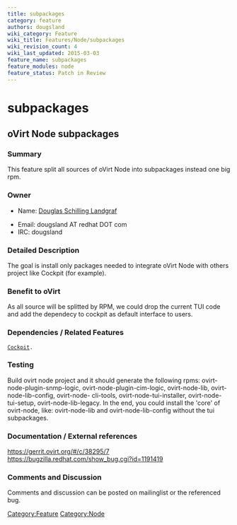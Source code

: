 ```yaml
---
title: subpackages
category: feature
authors: dougsland
wiki_category: Feature
wiki_title: Features/Node/subpackages
wiki_revision_count: 4
wiki_last_updated: 2015-03-03
feature_name: subpackages
feature_modules: node
feature_status: Patch in Review
---
```


# subpackages

## oVirt Node subpackages

### Summary

This feature split all sources of oVirt Node into subpackages instead one big rpm.

### Owner

*   Name: [ Douglas Schilling Landgraf](User:dougsland)

<!-- -->

*   Email: dougsland AT redhat DOT com
*   IRC: dougsland

### Detailed Description

The goal is install only packages needed to integrate oVirt Node with others project like Cockpit (for example).

### Benefit to oVirt

As all source will be splitted by RPM, we could drop the current TUI code and add the dependecy to cockpit as default interface to users.

### Dependencies / Related Features

[ `Cockpit`](Features/Node/Cockpit)`.`

### Testing

Build ovirt node project and it should generate the following rpms: ovirt-node-plugin-snmp-logic, ovirt-node-plugin-cim-logic, ovirt-node-lib, ovirt-node-lib-config, ovirt-node- cli-tools, ovirt-node-tui-installer, ovirt-node-tui-setup, ovirt-node-lib-legacy. In the end, you could install the 'core' of ovirt-node, like: ovirt-node-lib and ovirt-node-lib-config without the tui subpackages.

### Documentation / External references

<https://gerrit.ovirt.org/#/c/38295/7> <https://bugzilla.redhat.com/show_bug.cgi?id=1191419>

### Comments and Discussion

Comments and discussion can be posted on mailinglist or the referenced bug.

<Category:Feature> <Category:Node>
